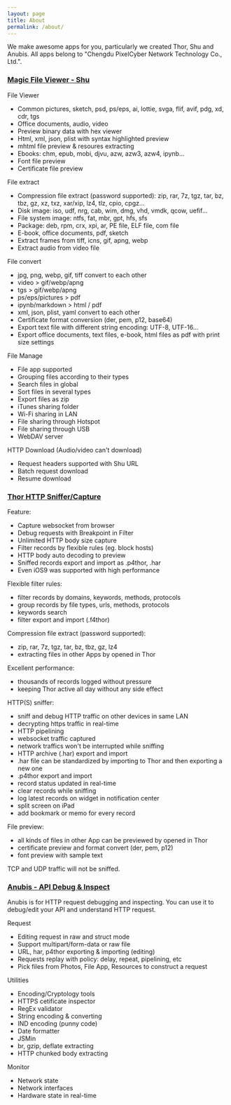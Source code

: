```yaml
---
layout: page
title: About
permalink: /about/
---
```


We make awesome apps for you, particularly we created Thor, Shu and Anubis. All apps belong to "Chengdu PixelCyber Network Technology Co., Ltd.".


### [Magic File Viewer - Shu](https://itunes.apple.com/app/id1282297037)

File Viewer
- Common pictures, sketch, psd, ps/eps, ai, lottie, svga, flif, avif, pdg, xd, cdr, tgs
- Office documents, audio, video
- Preview binary data  with hex viewer
- Html, xml, json, plist with syntax highlighted preview
- mhtml file preview & resoures extracting
- Ebooks: chm, epub, mobi, djvu, azw, azw3, azw4, ipynb...
- Font file preview
- Certificate file preview

File extract
- Compression file extract (password supported): zip, rar, 7z, tgz, tar, bz, tbz, gz, xz, txz, xar/xip, lz4, tlz, cpio, cpgz...
- Disk image: iso, udf, nrg, cab, wim, dmg, vhd, vmdk, qcow, uefif...
- File system image: ntfs, fat, mbr, gpt, hfs, sfs
- Package: deb, rpm, crx, xpi, ar, PE file, ELF file, com file
- E-book, office documents, pdf, sketch
- Extract frames from tiff, icns, gif, apng, webp
- Extract audio from video file

File convert
- jpg, png, webp, gif, tiff convert to each other
- video > gif/webp/apng
- tgs >  gif/webp/apng
- ps/eps/pictures > pdf
- ipynb/markdown > html / pdf
- xml, json, plist, yaml convert to each other
- Certificate format conversion (der, pem, p12, base64)
- Export text file with different string encoding: UTF-8, UTF-16...
- Export office documents, text files, e-book, html files as pdf with print size settings

File Manage
- File app supported
- Grouping files according to their types
- Search files in global
- Sort files in several types
- Export files as zip
- iTunes sharing folder
- Wi-Fi sharing in LAN
- File sharing through Hotspot
- File sharing through USB
- WebDAV server

HTTP Download (Audio/video can't download)
- Request headers supported with Shu URL
- Batch request download
- Resume download
  

### [Thor HTTP Sniffer/Capture](https://itunes.apple.com/app/id1210562295)

Feature:
- Capture websocket from browser
- Debug requests with Breakpoint in Filter
- Unlimited HTTP body size capture
- Filter records by flexible rules (eg. block hosts)
- HTTP body auto decoding to preview
- Sniffed records export and import as .p4thor, .har
- Even iOS9 was supported with high performance

Flexible filter rules:
- filter records by domains, keywords, methods, protocols
- group records by file types, urls, methods, protocols
- keywords search
- filter export and import (.f4thor)

Compression file extract (password supported):
- zip, rar, 7z, tgz, tar, bz, tbz, gz, lz4
- extracting files in other Apps by opened in Thor

Excellent performance:
- thousands of records logged without pressure
- keeping Thor active all day without any side effect

HTTP(S) sniffer:
- sniff and debug HTTP traffic on other devices in same LAN
- decrypting https traffic in real-time
- HTTP pipelining
- websocket traffic captured
- network traffics won't be interrupted while sniffing
- HTTP archive (.har)  export  and import
- .har file can be standardized by importing to Thor and then exporting a new one
- .p4thor export and import
- record status updated in real-time
- clear records while sniffing
- log latest records on widget in notification center
- split screen on iPad
- add bookmark or memo for every record

File preview:
- all kinds of files in other App can be previewed by opened in Thor
- certificate preview and format convert (der, pem, p12)
- font preview with sample text

TCP and UDP traffic will not be sniffed.


### [Anubis - API Debug & Inspect](https://itunes.apple.com/app/id1357644265)

Anubis is for HTTP request debugging and inspecting.
You can use it to debug/edit your API and understand HTTP request.

Request
- Editing request in raw and struct mode
- Support multipart/form-data or raw file
- URL, har, p4thor exporting & importing (editing)
- Requests replay with policy: delay, repeat, pipelining, etc
- Pick files from Photos, File App, Resources to construct a request

Utilities
- Encoding/Cryptology tools
- HTTPS cetificate inspector
- RegEx validator
- String encoding & converting
- IND encoding (punny code)
- Date formatter
- JSMin
- br, gzip, deflate extracting
- HTTP chunked body extracting

Monitor
- Network state
- Network interfaces
- Hardware state in real-time
